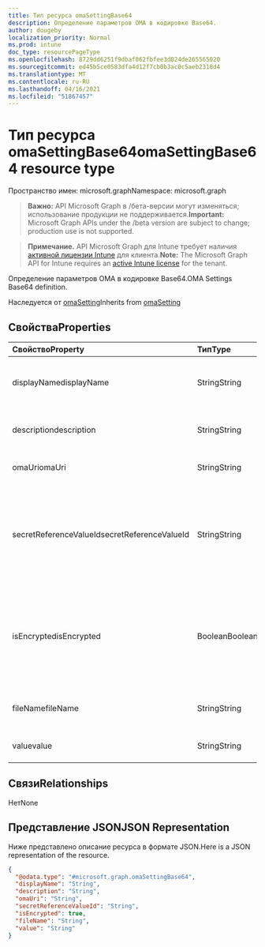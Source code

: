 ```yaml
---
title: Тип ресурса omaSettingBase64
description: Определение параметров OMA в кодировке Base64.
author: dougeby
localization_priority: Normal
ms.prod: intune
doc_type: resourcePageType
ms.openlocfilehash: 8729dd6251f9dbaf062fbfee3d024de265565020
ms.sourcegitcommit: ed45b5ce0583dfa4d12f7cb0b3ac0c5aeb2318d4
ms.translationtype: MT
ms.contentlocale: ru-RU
ms.lasthandoff: 04/16/2021
ms.locfileid: "51867457"
---
```

# <a name="omasettingbase64-resource-type"></a><span data-ttu-id="aeaa3-103">Тип ресурса omaSettingBase64</span><span class="sxs-lookup"><span data-stu-id="aeaa3-103">omaSettingBase64 resource type</span></span>

<span data-ttu-id="aeaa3-104">Пространство имен: microsoft.graph</span><span class="sxs-lookup"><span data-stu-id="aeaa3-104">Namespace: microsoft.graph</span></span>

> <span data-ttu-id="aeaa3-105">**Важно:** API Microsoft Graph в /бета-версии могут изменяться; использование продукции не поддерживается.</span><span class="sxs-lookup"><span data-stu-id="aeaa3-105">**Important:** Microsoft Graph APIs under the /beta version are subject to change; production use is not supported.</span></span>

> <span data-ttu-id="aeaa3-106">**Примечание.** API Microsoft Graph для Intune требует наличия [активной лицензии Intune](https://go.microsoft.com/fwlink/?linkid=839381) для клиента.</span><span class="sxs-lookup"><span data-stu-id="aeaa3-106">**Note:** The Microsoft Graph API for Intune requires an [active Intune license](https://go.microsoft.com/fwlink/?linkid=839381) for the tenant.</span></span>

<span data-ttu-id="aeaa3-107">Определение параметров OMA в кодировке Base64.</span><span class="sxs-lookup"><span data-stu-id="aeaa3-107">OMA Settings Base64 definition.</span></span>


<span data-ttu-id="aeaa3-108">Наследуется от [omaSetting](../resources/intune-deviceconfig-omasetting.md)</span><span class="sxs-lookup"><span data-stu-id="aeaa3-108">Inherits from [omaSetting](../resources/intune-deviceconfig-omasetting.md)</span></span>

## <a name="properties"></a><span data-ttu-id="aeaa3-109">Свойства</span><span class="sxs-lookup"><span data-stu-id="aeaa3-109">Properties</span></span>
|<span data-ttu-id="aeaa3-110">Свойство</span><span class="sxs-lookup"><span data-stu-id="aeaa3-110">Property</span></span>|<span data-ttu-id="aeaa3-111">Тип</span><span class="sxs-lookup"><span data-stu-id="aeaa3-111">Type</span></span>|<span data-ttu-id="aeaa3-112">Описание</span><span class="sxs-lookup"><span data-stu-id="aeaa3-112">Description</span></span>|
|:---|:---|:---|
|<span data-ttu-id="aeaa3-113">displayName</span><span class="sxs-lookup"><span data-stu-id="aeaa3-113">displayName</span></span>|<span data-ttu-id="aeaa3-114">String</span><span class="sxs-lookup"><span data-stu-id="aeaa3-114">String</span></span>|<span data-ttu-id="aeaa3-115">Отображаемое имя.</span><span class="sxs-lookup"><span data-stu-id="aeaa3-115">Display Name.</span></span> <span data-ttu-id="aeaa3-116">Наследуется от [omaSetting](../resources/intune-deviceconfig-omasetting.md)</span><span class="sxs-lookup"><span data-stu-id="aeaa3-116">Inherited from [omaSetting](../resources/intune-deviceconfig-omasetting.md)</span></span>|
|<span data-ttu-id="aeaa3-117">description</span><span class="sxs-lookup"><span data-stu-id="aeaa3-117">description</span></span>|<span data-ttu-id="aeaa3-118">String</span><span class="sxs-lookup"><span data-stu-id="aeaa3-118">String</span></span>|<span data-ttu-id="aeaa3-119">Описание.</span><span class="sxs-lookup"><span data-stu-id="aeaa3-119">Description.</span></span> <span data-ttu-id="aeaa3-120">Наследуется от [omaSetting](../resources/intune-deviceconfig-omasetting.md)</span><span class="sxs-lookup"><span data-stu-id="aeaa3-120">Inherited from [omaSetting](../resources/intune-deviceconfig-omasetting.md)</span></span>|
|<span data-ttu-id="aeaa3-121">omaUri</span><span class="sxs-lookup"><span data-stu-id="aeaa3-121">omaUri</span></span>|<span data-ttu-id="aeaa3-122">String</span><span class="sxs-lookup"><span data-stu-id="aeaa3-122">String</span></span>|<span data-ttu-id="aeaa3-123">OMA.</span><span class="sxs-lookup"><span data-stu-id="aeaa3-123">OMA.</span></span> <span data-ttu-id="aeaa3-124">Наследуется от [omaSetting](../resources/intune-deviceconfig-omasetting.md)</span><span class="sxs-lookup"><span data-stu-id="aeaa3-124">Inherited from [omaSetting](../resources/intune-deviceconfig-omasetting.md)</span></span>|
|<span data-ttu-id="aeaa3-125">secretReferenceValueId</span><span class="sxs-lookup"><span data-stu-id="aeaa3-125">secretReferenceValueId</span></span>|<span data-ttu-id="aeaa3-126">String</span><span class="sxs-lookup"><span data-stu-id="aeaa3-126">String</span></span>|<span data-ttu-id="aeaa3-127">ReferenceId для поисков секрета для расшифровки.</span><span class="sxs-lookup"><span data-stu-id="aeaa3-127">ReferenceId for looking up secret for decryption.</span></span> <span data-ttu-id="aeaa3-128">Это свойство доступно только для чтения.</span><span class="sxs-lookup"><span data-stu-id="aeaa3-128">This property is read-only.</span></span> <span data-ttu-id="aeaa3-129">Наследуется от [omaSetting](../resources/intune-deviceconfig-omasetting.md)</span><span class="sxs-lookup"><span data-stu-id="aeaa3-129">Inherited from [omaSetting](../resources/intune-deviceconfig-omasetting.md)</span></span>|
|<span data-ttu-id="aeaa3-130">isEncrypted</span><span class="sxs-lookup"><span data-stu-id="aeaa3-130">isEncrypted</span></span>|<span data-ttu-id="aeaa3-131">Boolean</span><span class="sxs-lookup"><span data-stu-id="aeaa3-131">Boolean</span></span>|<span data-ttu-id="aeaa3-132">Указывает, зашифровано ли поле значений.</span><span class="sxs-lookup"><span data-stu-id="aeaa3-132">Indicates whether the value field is encrypted.</span></span> <span data-ttu-id="aeaa3-133">Это свойство доступно только для чтения.</span><span class="sxs-lookup"><span data-stu-id="aeaa3-133">This property is read-only.</span></span> <span data-ttu-id="aeaa3-134">Наследуется от [omaSetting](../resources/intune-deviceconfig-omasetting.md)</span><span class="sxs-lookup"><span data-stu-id="aeaa3-134">Inherited from [omaSetting](../resources/intune-deviceconfig-omasetting.md)</span></span>|
|<span data-ttu-id="aeaa3-135">fileName</span><span class="sxs-lookup"><span data-stu-id="aeaa3-135">fileName</span></span>|<span data-ttu-id="aeaa3-136">String</span><span class="sxs-lookup"><span data-stu-id="aeaa3-136">String</span></span>|<span data-ttu-id="aeaa3-137">Имя файла, связанное со свойством Value (CER, </span><span class="sxs-lookup"><span data-stu-id="aeaa3-137">File name associated with the Value property (\*.cer</span></span> | <span data-ttu-id="aeaa3-138">\*.crt</span><span class="sxs-lookup"><span data-stu-id="aeaa3-138">\*.crt</span></span> | <span data-ttu-id="aeaa3-139">\*.p7b</span><span class="sxs-lookup"><span data-stu-id="aeaa3-139">\*.p7b</span></span> | <span data-ttu-id="aeaa3-140">\*.bin).</span><span class="sxs-lookup"><span data-stu-id="aeaa3-140">\*.bin).</span></span>|
|<span data-ttu-id="aeaa3-141">value</span><span class="sxs-lookup"><span data-stu-id="aeaa3-141">value</span></span>|<span data-ttu-id="aeaa3-142">String</span><span class="sxs-lookup"><span data-stu-id="aeaa3-142">String</span></span>|<span data-ttu-id="aeaa3-143">Значение</span><span class="sxs-lookup"><span data-stu-id="aeaa3-143">Value.</span></span> <span data-ttu-id="aeaa3-144">(строка в кодировке Base64).</span><span class="sxs-lookup"><span data-stu-id="aeaa3-144">(Base64 encoded string)</span></span>|

## <a name="relationships"></a><span data-ttu-id="aeaa3-145">Связи</span><span class="sxs-lookup"><span data-stu-id="aeaa3-145">Relationships</span></span>
<span data-ttu-id="aeaa3-146">Нет</span><span class="sxs-lookup"><span data-stu-id="aeaa3-146">None</span></span>

## <a name="json-representation"></a><span data-ttu-id="aeaa3-147">Представление JSON</span><span class="sxs-lookup"><span data-stu-id="aeaa3-147">JSON Representation</span></span>
<span data-ttu-id="aeaa3-148">Ниже представлено описание ресурса в формате JSON.</span><span class="sxs-lookup"><span data-stu-id="aeaa3-148">Here is a JSON representation of the resource.</span></span>
<!-- {
  "blockType": "resource",
  "@odata.type": "microsoft.graph.omaSettingBase64"
}
-->
``` json
{
  "@odata.type": "#microsoft.graph.omaSettingBase64",
  "displayName": "String",
  "description": "String",
  "omaUri": "String",
  "secretReferenceValueId": "String",
  "isEncrypted": true,
  "fileName": "String",
  "value": "String"
}
```




